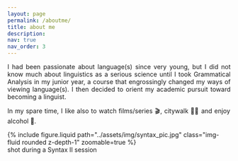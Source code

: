 ```yaml
---
layout: page
permalink: /aboutme/
title: about me
description:
nav: true
nav_order: 3
---
```


<p align="justify">
  I had been passionate about language(s) since very young, but I did not know much about linguistics as a serious science until I took Grammatical Analysis in my junior year, a course that engrossingly changed my ways of viewing language(s). I then decided to orient my academic pursuit toward becoming a linguist.
</p>

<p align="justify">
  In my spare time, I like also to watch films/series 🎬, citywalk 🚶🏻 and enjoy alcohol 🍺.
</p>

<div>
  {% include figure.liquid path="../assets/img/syntax_pic.jpg" class="img-fluid rounded z-depth-1" zoomable=true %}
  <div class="description">
    shot during a Syntax II session
  </div>
</div>
